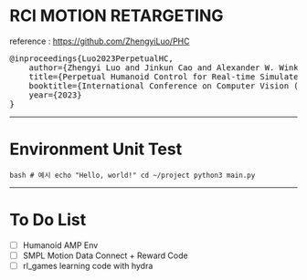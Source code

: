 # RCI MOTION RETARGETING

reference : https://github.com/ZhengyiLuo/PHC

<pre>@inproceedings{Luo2023PerpetualHC,
    author={Zhengyi Luo and Jinkun Cao and Alexander W. Winkler and Kris Kitani and Weipeng Xu},
    title={Perpetual Humanoid Control for Real-time Simulated Avatars},
    booktitle={International Conference on Computer Vision (ICCV)},
    year={2023}
}            
</pre>

---
# Environment Unit Test

```bash # 예시 echo "Hello, world!" cd ~/project python3 main.py ```


---

# To Do List
- [ ] Humanoid AMP Env 
- [ ] SMPL Motion Data Connect + Reward Code
- [ ] rl_games learning code with hydra
